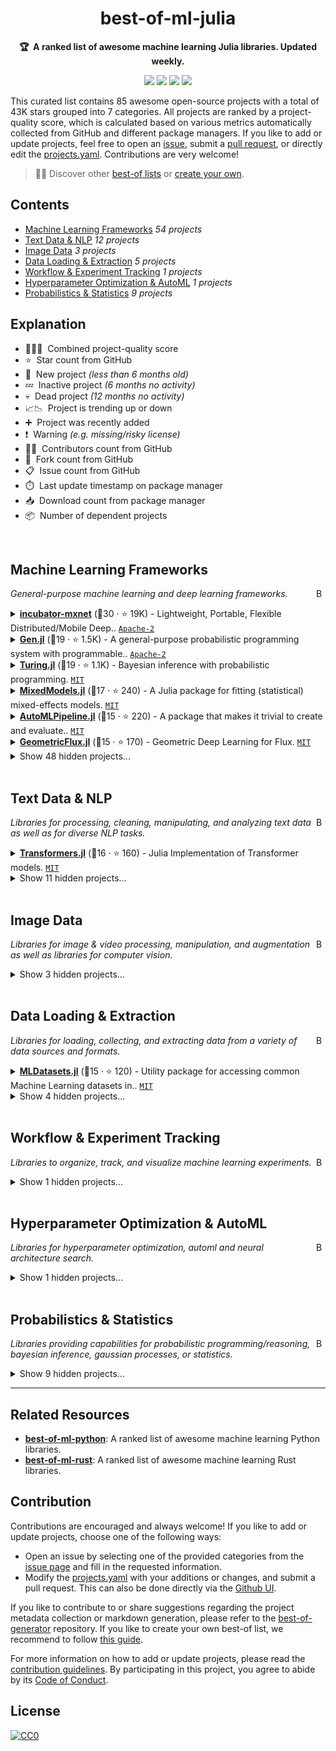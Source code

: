 <!-- markdownlint-disable -->
<h1 align="center">
    best-of-ml-julia
    <br>
</h1>

<p align="center">
    <strong>🏆&nbsp; A ranked list of awesome machine learning Julia libraries. Updated weekly.</strong>
</p>

<p align="center">
    <a href="https://best-of.org" title="Best-of Badge"><img src="http://bit.ly/3o3EHNN"></a>
    <a href="#Contents" title="Project Count"><img src="https://img.shields.io/badge/projects-85-blue.svg?color=5ac4bf"></a>
    <a href="#Contribution" title="Contributions are welcome"><img src="https://img.shields.io/badge/contributions-welcome-green.svg"></a>
    <a href="https://github.com/e-tony/best-of-ml-julia/releases" title="Best-of Updates"><img src="https://img.shields.io/github/release-date/e-tony/best-of-ml-julia?color=green&label=updated"></a>
</p>

This curated list contains 85 awesome open-source projects with a total of 43K stars grouped into 7 categories. All projects are ranked by a project-quality score, which is calculated based on various metrics automatically collected from GitHub and different package managers. If you like to add or update projects, feel free to open an [issue](https://github.com/e-tony/best-of-ml-julia/issues/new/choose), submit a [pull request](https://github.com/e-tony/best-of-ml-julia/pulls), or directly edit the [projects.yaml](https://github.com/e-tony/best-of-ml-julia/edit/main/projects.yaml). Contributions are very welcome!

> 🧙‍♂️  Discover other [best-of lists](https://best-of.org) or [create your own](https://github.com/best-of-lists/best-of/blob/main/create-best-of-list.md).

## Contents

- [Machine Learning Frameworks](#machine-learning-frameworks) _54 projects_
- [Text Data & NLP](#text-data--nlp) _12 projects_
- [Image Data](#image-data) _3 projects_
- [Data Loading & Extraction](#data-loading--extraction) _5 projects_
- [Workflow & Experiment Tracking](#workflow--experiment-tracking) _1 projects_
- [Hyperparameter Optimization & AutoML](#hyperparameter-optimization--automl) _1 projects_
- [Probabilistics & Statistics](#probabilistics--statistics) _9 projects_

## Explanation
- 🥇🥈🥉&nbsp; Combined project-quality score
- ⭐️&nbsp; Star count from GitHub
- 🐣&nbsp; New project _(less than 6 months old)_
- 💤&nbsp; Inactive project _(6 months no activity)_
- 💀&nbsp; Dead project _(12 months no activity)_
- 📈📉&nbsp; Project is trending up or down
- ➕&nbsp; Project was recently added
- ❗️&nbsp; Warning _(e.g. missing/risky license)_
- 👨‍💻&nbsp; Contributors count from GitHub
- 🔀&nbsp; Fork count from GitHub
- 📋&nbsp; Issue count from GitHub
- ⏱️&nbsp; Last update timestamp on package manager
- 📥&nbsp; Download count from package manager
- 📦&nbsp; Number of dependent projects

<br>

## Machine Learning Frameworks

<a href="#contents"><img align="right" width="15" height="15" src="https://git.io/JtehR" alt="Back to top"></a>

_General-purpose machine learning and deep learning frameworks._

<details><summary><b><a href="https://github.com/apache/incubator-mxnet">incubator-mxnet</a></b> (🥇30 ·  ⭐ 19K) - Lightweight, Portable, Flexible Distributed/Mobile Deep.. <code><a href="http://bit.ly/3nYMfla">Apache-2</a></code></summary>

- [GitHub](https://github.com/apache/incubator-mxnet) (👨‍💻 950 · 🔀 6.4K · 📥 24K · 📦 1.8K · 📋 9.2K - 17% open · ⏱️ 21.02.2021):

	```
	git clone https://github.com/apache/incubator-mxnet
	```
</details>
<details><summary><b><a href="https://github.com/probcomp/Gen.jl">Gen.jl</a></b> (🥇19 ·  ⭐ 1.5K) - A general-purpose probabilistic programming system with programmable.. <code><a href="http://bit.ly/3nYMfla">Apache-2</a></code></summary>

- [GitHub](https://github.com/probcomp/Gen.jl) (👨‍💻 26 · 🔀 140 · 📋 220 - 53% open · ⏱️ 18.02.2021):

	```
	git clone https://github.com/probcomp/Gen.jl
	```
</details>
<details><summary><b><a href="https://github.com/TuringLang/Turing.jl">Turing.jl</a></b> (🥇19 ·  ⭐ 1.1K) - Bayesian inference with probabilistic programming. <code><a href="http://bit.ly/34MBwT8">MIT</a></code></summary>

- [GitHub](https://github.com/TuringLang/Turing.jl) (👨‍💻 69 · 🔀 140 · 📋 780 - 17% open · ⏱️ 10.02.2021):

	```
	git clone https://github.com/TuringLang/Turing.jl
	```
</details>
<details><summary><b><a href="https://github.com/JuliaStats/MixedModels.jl">MixedModels.jl</a></b> (🥇17 ·  ⭐ 240) - A Julia package for fitting (statistical) mixed-effects models. <code><a href="http://bit.ly/34MBwT8">MIT</a></code></summary>

- [GitHub](https://github.com/JuliaStats/MixedModels.jl) (👨‍💻 23 · 🔀 37 · 📋 200 - 11% open · ⏱️ 19.02.2021):

	```
	git clone https://github.com/JuliaStats/MixedModels.jl
	```
</details>
<details><summary><b><a href="https://github.com/IBM/AutoMLPipeline.jl">AutoMLPipeline.jl</a></b> (🥈15 ·  ⭐ 220) - A package that makes it trivial to create and evaluate.. <code><a href="http://bit.ly/34MBwT8">MIT</a></code></summary>

- [GitHub](https://github.com/IBM/AutoMLPipeline.jl) (👨‍💻 4 · 🔀 19 · 📋 61 - 27% open · ⏱️ 11.02.2021):

	```
	git clone https://github.com/IBM/AutoMLPipeline.jl
	```
</details>
<details><summary><b><a href="https://github.com/yuehhua/GeometricFlux.jl">GeometricFlux.jl</a></b> (🥈15 ·  ⭐ 170) - Geometric Deep Learning for Flux. <code><a href="http://bit.ly/34MBwT8">MIT</a></code></summary>

- [GitHub](https://github.com/yuehhua/GeometricFlux.jl) (👨‍💻 9 · 🔀 15 · 📋 40 - 47% open · ⏱️ 19.02.2021):

	```
	git clone https://github.com/yuehhua/GeometricFlux.jl
	```
</details>
<details><summary>Show 48 hidden projects...</summary>

- <b><a href="https://github.com/FluxML/Flux.jl">Flux.jl</a></b> (🥇19 ·  ⭐ 2.8K) - Relax! Flux is the ML library that doesn't make you tensor. <code>❗Unlicensed</code>
- <b><a href="https://github.com/denizyuret/Knet.jl">Knet.jl</a></b> (🥇19 ·  ⭐ 1.3K) - Ko University deep learning framework. <code>❗Unlicensed</code>
- <b><a href="https://github.com/alan-turing-institute/MLJBase.jl">MLJBase.jl</a></b> (🥇17 ·  ⭐ 47) - Core functionality for the MLJ machine learning framework. <code><a href="http://bit.ly/34MBwT8">MIT</a></code>
- <b><a href="https://github.com/SciML/DifferentialEquations.jl">DifferentialEquations.jl</a></b> (🥈16 ·  ⭐ 1.6K) - Multi-language suite for high-performance solvers of.. <code>❗Unlicensed</code>
- <b><a href="https://github.com/alan-turing-institute/MLJ.jl">MLJ.jl</a></b> (🥈16 ·  ⭐ 960) - A Julia machine learning framework. <code>❗Unlicensed</code>
- <b><a href="https://github.com/FluxML/Zygote.jl">Zygote.jl</a></b> (🥈16 ·  ⭐ 910) - Intimate Affection Auditor. <code>❗Unlicensed</code>
- <b><a href="https://github.com/SciML/ModelingToolkit.jl">ModelingToolkit.jl</a></b> (🥈16 ·  ⭐ 430) - A modeling framework for automatically parallelized.. <code>❗Unlicensed</code>
- <b><a href="https://github.com/SciML/OrdinaryDiffEq.jl">OrdinaryDiffEq.jl</a></b> (🥈16 ·  ⭐ 180) - High performance differential equation solvers for.. <code>❗Unlicensed</code>
- <b><a href="https://github.com/malmaud/TensorFlow.jl">TensorFlow.jl</a></b> (🥈15 ·  ⭐ 820) - A Julia wrapper for TensorFlow. <code>❗Unlicensed</code>
- <b><a href="https://github.com/SciML/NeuralPDE.jl">NeuralPDE.jl</a></b> (🥈15 ·  ⭐ 290) - Physics-Informed Neural Networks (PINN) and Deep BSDE.. <code>❗Unlicensed</code>
- <b><a href="https://github.com/JuliaStats/Distances.jl">Distances.jl</a></b> (🥈15 ·  ⭐ 250) - A Julia package for evaluating distances (metrics) between.. <code>❗Unlicensed</code>
- <b><a href="https://github.com/JuliaStats/Clustering.jl">Clustering.jl</a></b> (🥈15 ·  ⭐ 220) - A Julia package for data clustering. <code>❗Unlicensed</code>
- <b><a href="https://github.com/dmlc/XGBoost.jl">XGBoost.jl</a></b> (🥈15 ·  ⭐ 180) - XGBoost Julia Package. <code>❗Unlicensed</code>
- <b><a href="https://github.com/SciML/DiffEqBase.jl">DiffEqBase.jl</a></b> (🥈15 ·  ⭐ 100) - The lightweight Base library for shared types and.. <code>❗Unlicensed</code>
- <b><a href="https://github.com/kailaix/ADCME.jl">ADCME.jl</a></b> (🥈15 ·  ⭐ 99) - Automatic Differentiation Library for Computational and Mathematical.. <code><a href="http://bit.ly/34MBwT8">MIT</a></code>
- <b><a href="https://github.com/cstjean/ScikitLearn.jl">ScikitLearn.jl</a></b> (🥈14 ·  ⭐ 410) - Julia implementation of the scikit-learn API.. <code>❗Unlicensed</code>
- <b><a href="https://github.com/bensadeghi/DecisionTree.jl">DecisionTree.jl</a></b> (🥈14 ·  ⭐ 220) - Julia implementation of Decision Tree (CART) and.. <code>❗Unlicensed</code>
- <b><a href="https://github.com/JuliaGPU/ArrayFire.jl">ArrayFire.jl</a></b> (🥈14 ·  ⭐ 180) - Julia wrapper for the ArrayFire library. <code>❗Unlicensed</code>
- <b><a href="https://github.com/JuliaStats/MLBase.jl">MLBase.jl</a></b> (🥈14 ·  ⭐ 170 · 💀) - A set of functions to support the development of machine learning.. <code><a href="http://bit.ly/34MBwT8">MIT</a></code>
- <b><a href="https://github.com/JuliaGaussianProcesses/KernelFunctions.jl">KernelFunctions.jl</a></b> (🥈14 ·  ⭐ 92) - Julia package for kernel functions for machine learning. <code><a href="http://bit.ly/34MBwT8">MIT</a></code>
- <b><a href="https://github.com/FluxML/NNlib.jl">NNlib.jl</a></b> (🥈14 ·  ⭐ 91) - Neural Network primitives with multiple backends. <code>❗Unlicensed</code>
- <b><a href="https://github.com/biaslab/ForneyLab.jl">ForneyLab.jl</a></b> (🥈14 ·  ⭐ 85) - Julia package for automatically generating Bayesian.. <code>❗Unlicensed</code>
- <b><a href="https://github.com/dfdx/Yota.jl">Yota.jl</a></b> (🥈14 ·  ⭐ 82) - Reverse-mode automatic differentiation in Julia. <code><a href="http://bit.ly/34MBwT8">MIT</a></code>
- <b><a href="https://github.com/dillondaudert/UMAP.jl">UMAP.jl</a></b> (🥈14 ·  ⭐ 72) - Uniform Manifold Approximation and Projection (UMAP) implementation in Julia. <code><a href="http://bit.ly/34MBwT8">MIT</a></code>
- <b><a href="https://github.com/SciML/ReservoirComputing.jl">ReservoirComputing.jl</a></b> (🥈14 ·  ⭐ 56) - Reservoir computing utilities for scientific machine.. <code><a href="http://bit.ly/34MBwT8">MIT</a></code>
- <b><a href="https://github.com/IBM/TSML.jl">TSML.jl</a></b> (🥈14 ·  ⭐ 54) - A package for time series data processing, classification, clustering, and.. <code><a href="http://bit.ly/34MBwT8">MIT</a></code>
- <b><a href="https://github.com/pluskid/Mocha.jl">Mocha.jl</a></b> (🥉13 ·  ⭐ 1.3K · 💀) - Deep Learning framework for Julia. <code>❗Unlicensed</code>
- <b><a href="https://github.com/QuantumBFS/Yao.jl">Yao.jl</a></b> (🥉13 ·  ⭐ 500) - Extensible, Efficient Quantum Algorithm Design for Humans. <code>❗Unlicensed</code>
- <b><a href="https://github.com/willtebbutt/Stheno.jl">Stheno.jl</a></b> (🥉13 ·  ⭐ 230) - Probabilistic Programming with Gaussian processes in Julia. <code>❗Unlicensed</code>
- <b><a href="https://github.com/JuliaReinforcementLearning/ReinforcementLearning.jl">ReinforcementLearning.jl</a></b> (🥉13 ·  ⭐ 190) - A reinforcement learning package for Julia. <code>❗Unlicensed</code>
- <b><a href="https://github.com/JuliaML/Reinforce.jl">Reinforce.jl</a></b> (🥉13 ·  ⭐ 180) - Abstractions, algorithms, and utilities for reinforcement.. <code>❗Unlicensed</code>
- <b><a href="https://github.com/hshindo/Merlin.jl">Merlin.jl</a></b> (🥉13 ·  ⭐ 150 · 💀) - Deep Learning for Julia. <code><a href="http://bit.ly/34MBwT8">MIT</a></code>
- <b><a href="https://github.com/denizyuret/AutoGrad.jl">AutoGrad.jl</a></b> (🥉13 ·  ⭐ 150) - Julia port of the Python autograd package. <code>❗Unlicensed</code>
- <b><a href="https://github.com/wsmoses/Enzyme.jl">Enzyme.jl</a></b> (🥉13 ·  ⭐ 85) - Julia bindings for the Enzyme automatic differentiator. <code><a href="http://bit.ly/34MBwT8">MIT</a></code>
- <b><a href="https://github.com/madsjulia/Mads.jl">Mads.jl</a></b> (🥉13 ·  ⭐ 71) - MADS: Model Analysis & Decision Support. <code>❗Unlicensed</code>
- <b><a href="https://github.com/brian-j-smith/Mamba.jl">Mamba.jl</a></b> (🥉12 ·  ⭐ 230) - Markov chain Monte Carlo (MCMC) for Bayesian analysis in julia. <code>❗Unlicensed</code>
- <b><a href="https://github.com/JuliaML/LossFunctions.jl">LossFunctions.jl</a></b> (🥉12 ·  ⭐ 89 · 💤) - Julia package of loss functions for machine learning. <code>❗Unlicensed</code>
- <b><a href="https://github.com/JuliaStats/NMF.jl">NMF.jl</a></b> (🥉12 ·  ⭐ 69) - A Julia package for non-negative matrix factorization. <code>❗Unlicensed</code>
- <b><a href="https://github.com/xiaodaigh/JLBoost.jl">JLBoost.jl</a></b> (🥉12 ·  ⭐ 60) - A 100%-Julia implementation of Gradient-Boosting Regression Tree.. <code><a href="http://bit.ly/34MBwT8">MIT</a></code>
- <b><a href="https://github.com/bat/bat">bat</a></b> (🥉12 ·  ⭐ 55) - Bayesian analysis toolkit http://mpp.mpg.de/bat. <code>❗Unlicensed</code>
- <b><a href="https://github.com/JuliaStats/Loess.jl">Loess.jl</a></b> (🥉12 ·  ⭐ 43) - Local regression, so smooooth!. <code>❗Unlicensed</code>
- <b><a href="https://github.com/wildart/ManifoldLearning.jl">ManifoldLearning.jl</a></b> (🥉11 ·  ⭐ 56) - A Julia package for manifold learning and nonlinear.. <code>❗Unlicensed</code>
- <b><a href="https://github.com/bhattlab/lathe">lathe</a></b> (🥉11 ·  ⭐ 38) - A tool for generating bacterial genomes from metagenomes with nanopore long.. <code><a href="http://bit.ly/34MBwT8">MIT</a></code>
- <b><a href="https://github.com/FluxML/ONNX.jl">ONNX.jl</a></b> (🥉10 ·  ⭐ 74) - Read ONNX graphs in Julia. <code>❗Unlicensed</code>
- <b><a href="https://github.com/davidavdav/ROCAnalysis.jl">ROCAnalysis.jl</a></b> (🥉10 ·  ⭐ 22 · 📈) - Receiver Operating Characteristics and functions for.. <code>❗Unlicensed</code>
- <b><a href="https://github.com/trthatcher/DiscriminantAnalysis.jl">DiscriminantAnalysis.jl</a></b> (🥉10 ·  ⭐ 7) - Regularized discriminant analysis in Julia. <code><a href="http://bit.ly/34MBwT8">MIT</a></code>
- <b><a href="https://github.com/alan-turing-institute/TimeSeriesClassification.jl">TimeSeriesClassification.jl</a></b> (🥉9 ·  ⭐ 19) - Machine Learning with Time Series in Julia. <code><a href="http://bit.ly/34MBwT8">MIT</a></code>
- <b><a href="https://github.com/JuliaML/OpenAIGym.jl">OpenAIGym.jl</a></b> (🥉7 ·  ⭐ 77 · 💤) - OpenAI's Gym binding for Julia. <code>❗Unlicensed</code>
</details>
<br>

## Text Data & NLP

<a href="#contents"><img align="right" width="15" height="15" src="https://git.io/JtehR" alt="Back to top"></a>

_Libraries for processing, cleaning, manipulating, and analyzing text data as well as for diverse NLP tasks._

<details><summary><b><a href="https://github.com/chengchingwen/Transformers.jl">Transformers.jl</a></b> (🥇16 ·  ⭐ 160) - Julia Implementation of Transformer models. <code><a href="http://bit.ly/34MBwT8">MIT</a></code></summary>

- [GitHub](https://github.com/chengchingwen/Transformers.jl) (👨‍💻 6 · 🔀 22 · 📋 15 - 26% open · ⏱️ 06.01.2021):

	```
	git clone https://github.com/chengchingwen/Transformers.jl
	```
</details>
<details><summary>Show 11 hidden projects...</summary>

- <b><a href="https://github.com/JuliaText/TextAnalysis.jl">TextAnalysis.jl</a></b> (🥇17 ·  ⭐ 300) - Julia package for text analysis. <code>❗Unlicensed</code>
- <b><a href="https://github.com/JuliaText/WordTokenizers.jl">WordTokenizers.jl</a></b> (🥈12 ·  ⭐ 58 · 📈) - High performance tokenizers for natural language.. <code>❗Unlicensed</code>
- <b><a href="https://github.com/sbos/AdaGram.jl">AdaGram.jl</a></b> (🥈11 ·  ⭐ 160 · 💀) - Adaptive Skip-gram implementation in Julia. <code><a href="http://bit.ly/34MBwT8">MIT</a></code>
- <b><a href="https://github.com/JuliaText/Embeddings.jl">Embeddings.jl</a></b> (🥈11 ·  ⭐ 48 · 💤) - Functions and data dependencies for loading various word.. <code><a href="http://bit.ly/34MBwT8">MIT</a></code>
- <b><a href="https://github.com/JuliaText/Word2Vec.jl">Word2Vec.jl</a></b> (🥉10 ·  ⭐ 50) - Julia interface to word2vec. <code>❗Unlicensed</code>
- <b><a href="https://github.com/JuliaText/Languages.jl">Languages.jl</a></b> (🥉10 ·  ⭐ 33) - A package for working with human languages. <code>❗Unlicensed</code>
- <b><a href="https://github.com/JuliaText/TextModels.jl">TextModels.jl</a></b> (🥉10 ·  ⭐ 3 · 🐣) - Neural Network based models for Natural Language.. <code>❗Unlicensed</code>
- <b><a href="https://github.com/JuliaText/WordNet.jl">WordNet.jl</a></b> (🥉9 ·  ⭐ 21 · 💤) - A Julia package for Princeton's WordNet. <code>❗Unlicensed</code>
- <b><a href="https://github.com/chengchingwen/BytePairEncoding.jl">BytePairEncoding.jl</a></b> (🥉9 ·  ⭐ 3 · 💀) - Julia implementation of Byte Pair Encoding for NLP. <code><a href="http://bit.ly/34MBwT8">MIT</a></code>
- <b><a href="https://github.com/slycoder/TopicModels.jl">TopicModels.jl</a></b> (🥉8 ·  ⭐ 31 · 💤) - TopicModels for Julia. <code><a href="http://bit.ly/34MBwT8">MIT</a></code>
- <b><a href="https://github.com/JuliaText/Snowball.jl">Snowball.jl</a></b> (🥉6 ·  ⭐ 1) - Snowball stemming algorithms. <code><a href="http://bit.ly/34MBwT8">MIT</a></code>
</details>
<br>

## Image Data

<a href="#contents"><img align="right" width="15" height="15" src="https://git.io/JtehR" alt="Back to top"></a>

_Libraries for image & video processing, manipulation, and augmentation as well as libraries for computer vision._

<details><summary>Show 3 hidden projects...</summary>

- <b><a href="https://github.com/JuliaImages/Images.jl">Images.jl</a></b> (🥇16 ·  ⭐ 430) - An image library for Julia. <code>❗Unlicensed</code>
- <b><a href="https://github.com/FluxML/Metalhead.jl">Metalhead.jl</a></b> (🥉14 ·  ⭐ 180) - Computer vision models for Flux. <code>❗Unlicensed</code>
- <b><a href="https://github.com/Evizero/Augmentor.jl">Augmentor.jl</a></b> (🥉12 ·  ⭐ 97) - A fast image augmentation library in Julia for machine.. <code>❗Unlicensed</code>
</details>
<br>

## Data Loading & Extraction

<a href="#contents"><img align="right" width="15" height="15" src="https://git.io/JtehR" alt="Back to top"></a>

_Libraries for loading, collecting, and extracting data from a variety of data sources and formats._

<details><summary><b><a href="https://github.com/JuliaML/MLDatasets.jl">MLDatasets.jl</a></b> (🥈15 ·  ⭐ 120) - Utility package for accessing common Machine Learning datasets in.. <code><a href="http://bit.ly/34MBwT8">MIT</a></code></summary>

- [GitHub](https://github.com/JuliaML/MLDatasets.jl) (👨‍💻 13 · 🔀 24 · 📋 21 - 47% open · ⏱️ 09.02.2021):

	```
	git clone https://github.com/JuliaML/MLDatasets.jl
	```
</details>
<details><summary>Show 4 hidden projects...</summary>

- <b><a href="https://github.com/JuliaData/DataFrames.jl">DataFrames.jl</a></b> (🥇18 ·  ⭐ 940) - In-memory tabular data in Julia. <code>❗Unlicensed</code>
- <b><a href="https://github.com/oxinabox/DataDeps.jl">DataDeps.jl</a></b> (🥉14 ·  ⭐ 85) - reproducible data setup for reproducible science. <code>❗Unlicensed</code>
- <b><a href="https://github.com/JuliaML/MLDataUtils.jl">JuliaML/MLDataUtils.jl</a></b> (🥉12 ·  ⭐ 76) - Utility package for generating, loading, splitting,.. <code>❗Unlicensed</code>
- <b><a href="https://github.com/JuliaText/CorpusLoaders.jl">CorpusLoaders.jl</a></b> (🥉9 ·  ⭐ 20 · 💤) - A variety of loaders for various NLP corpora. <code>❗Unlicensed</code>
</details>
<br>

## Workflow & Experiment Tracking

<a href="#contents"><img align="right" width="15" height="15" src="https://git.io/JtehR" alt="Back to top"></a>

_Libraries to organize, track, and visualize machine learning experiments._

<details><summary>Show 1 hidden projects...</summary>

- <b><a href="https://github.com/PhilipVinc/TensorBoardLogger.jl">TensorBoardLogger.jl</a></b> (🥇14 ·  ⭐ 64) - Easy peasy logging to TensorBoard with Julia. <code><a href="http://bit.ly/34MBwT8">MIT</a></code>
</details>
<br>

## Hyperparameter Optimization & AutoML

<a href="#contents"><img align="right" width="15" height="15" src="https://git.io/JtehR" alt="Back to top"></a>

_Libraries for hyperparameter optimization, automl and neural architecture search._

<details><summary>Show 1 hidden projects...</summary>

- <b><a href="https://github.com/alan-turing-institute/MLJTuning.jl">MLJTuning.jl</a></b> (🥇13 ·  ⭐ 32) - Hyperparameter optimization algorithms for use in the MLJ machine.. <code><a href="http://bit.ly/34MBwT8">MIT</a></code>
</details>
<br>

## Probabilistics & Statistics

<a href="#contents"><img align="right" width="15" height="15" src="https://git.io/JtehR" alt="Back to top"></a>

_Libraries providing capabilities for probabilistic programming/reasoning, bayesian inference, gaussian processes, or statistics._

<details><summary>Show 9 hidden projects...</summary>

- <b><a href="https://github.com/JuliaStats/Distributions.jl">Distributions.jl</a></b> (🥇18 ·  ⭐ 640) - A Julia package for probability distributions and.. <code>❗Unlicensed</code>
- <b><a href="https://github.com/JuliaStats/GLM.jl">GLM.jl</a></b> (🥈15 ·  ⭐ 350) - Generalized linear models in Julia. <code>❗Unlicensed</code>
- <b><a href="https://github.com/JuliaStats/MultivariateStats.jl">MultivariateStats.jl</a></b> (🥈15 ·  ⭐ 210) - A Julia package for multivariate statistics and data.. <code>❗Unlicensed</code>
- <b><a href="https://github.com/STOR-i/GaussianProcesses.jl">GaussianProcesses.jl</a></b> (🥈15 ·  ⭐ 210) - A Julia package for Gaussian Processes. <code>❗Unlicensed</code>
- <b><a href="https://github.com/JuliaStats/HypothesisTests.jl">HypothesisTests.jl</a></b> (🥈15 ·  ⭐ 160 · 📈) - Hypothesis tests for Julia. <code>❗Unlicensed</code>
- <b><a href="https://github.com/JuliaStats/KernelDensity.jl">KernelDensity.jl</a></b> (🥉13 ·  ⭐ 92) - Kernel density estimators for Julia. <code>❗Unlicensed</code>
- <b><a href="https://github.com/davidavdav/GaussianMixtures.jl">GaussianMixtures.jl</a></b> (🥉13 ·  ⭐ 57) - Large scale Gaussian Mixture Models. <code>❗Unlicensed</code>
- <b><a href="https://github.com/JuliaStats/GLMNet.jl">GLMNet.jl</a></b> (🥉12 ·  ⭐ 70) - Julia wrapper for fitting Lasso/ElasticNet GLM models using.. <code>❗Unlicensed</code>
- <b><a href="https://github.com/queryverse/ReadStat.jl">ReadStat.jl</a></b> (🥉12 ·  ⭐ 64) - Read files from Stata, SAS, and SPSS. <code><a href="http://bit.ly/34MBwT8">MIT</a></code>
</details>

---

## Related Resources

- [**best-of-ml-python**](https://github.com/ml-tooling/best-of-ml-python): A ranked list of awesome machine learning Python libraries.
- [**best-of-ml-rust**](https://github.com/e-tony/best-of-ml-rust): A ranked list of awesome machine learning Rust libraries.

## Contribution

Contributions are encouraged and always welcome! If you like to add or update projects, choose one of the following ways:

- Open an issue by selecting one of the provided categories from the [issue page](https://github.com/e-tony/best-of-ml-julia/issues/new/choose) and fill in the requested information.
- Modify the [projects.yaml](https://github.com/e-tony/best-of-ml-julia/blob/main/projects.yaml) with your additions or changes, and submit a pull request. This can also be done directly via the [Github UI](https://github.com/e-tony/best-of-ml-julia/edit/main/projects.yaml).

If you like to contribute to or share suggestions regarding the project metadata collection or markdown generation, please refer to the [best-of-generator](https://github.com/best-of-lists/best-of-generator) repository. If you like to create your own best-of list, we recommend to follow [this guide](https://github.com/best-of-lists/best-of/blob/main/create-best-of-list.md).

For more information on how to add or update projects, please read the [contribution guidelines](https://github.com/e-tony/best-of-ml-julia/blob/main/CONTRIBUTING.md). By participating in this project, you agree to abide by its [Code of Conduct](https://github.com/e-tony/best-of-ml-julia/blob/main/.github/CODE_OF_CONDUCT.md).

## License

[![CC0](https://mirrors.creativecommons.org/presskit/buttons/88x31/svg/by-sa.svg)](https://creativecommons.org/licenses/by-sa/4.0/)
